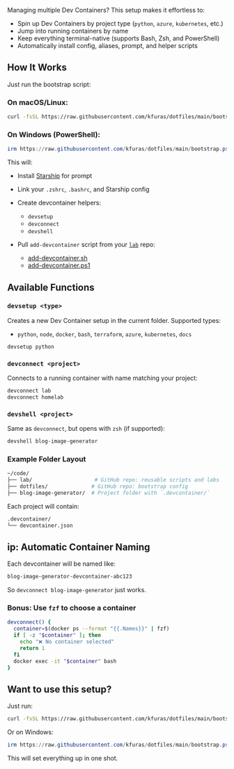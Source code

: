 
Managing multiple Dev Containers? This setup makes it effortless to:

- Spin up Dev Containers by project type (`python`, `azure`, `kubernetes`, etc.)
- Jump into running containers by name
- Keep everything terminal-native (supports Bash, Zsh, and PowerShell)
- Automatically install config, aliases, prompt, and helper scripts

## How It Works

Just run the bootstrap script:

### On macOS/Linux:

```bash
curl -fsSL https://raw.githubusercontent.com/kfuras/dotfiles/main/bootstrap.sh | bash
```

### On Windows (PowerShell):

```powershell
irm https://raw.githubusercontent.com/kfuras/dotfiles/main/bootstrap.ps1 | iex
```

This will:

- Install [Starship](https://starship.rs/) for prompt

- Link your `.zshrc`, `.bashrc`, and Starship config

- Create devcontainer helpers:
	- `devsetup`
	- `devconnect`
	- `devshell`
- Pull `add-devcontainer` script from your [`lab`](https://github.com/kfuras/lab) repo:
    - [add-devcontainer.sh](https://github.com/kfuras/lab/blob/main/bash/add-devcontainer.sh)
    - [add-devcontainer.ps1](https://github.com/kfuras/lab/blob/main/powershell/add-devcontainer.ps1)

## Available Functions

### `devsetup <type>`

Creates a new Dev Container setup in the current folder. Supported types:

- `python`, `node`, `docker`, `bash`, `terraform`, `azure`, `kubernetes`, `docs`

```bash
devsetup python
```

### `devconnect <project>`

Connects to a running container with name matching your project:

```bash
devconnect lab
devconnect homelab
```

### `devshell <project>`

Same as `devconnect`, but opens with `zsh` (if supported):

```bash
devshell blog-image-generator
```

### Example Folder Layout

```bash
~/code/
├── lab/                    # GitHub repo: reusable scripts and labs
├── dotfiles/              # GitHub repo: bootstrap config
├── blog-image-generator/  # Project folder with `.devcontainer/`
```

Each project will contain:

```bash
.devcontainer/
└── devcontainer.json
```

## ip: Automatic Container Naming

Each devcontainer will be named like:

```bash
blog-image-generator-devcontainer-abc123
```
So `devconnect blog-image-generator` just works.

### Bonus: Use `fzf` to choose a container

```bash
devconnect() {
  container=$(docker ps --format "{{.Names}}" | fzf)
  if [ -z "$container" ]; then
    echo "❌ No container selected"
    return 1
  fi
  docker exec -it "$container" bash
}
```

## Want to use this setup?

Just run:

```bash
curl -fsSL https://raw.githubusercontent.com/kfuras/dotfiles/main/bootstrap.sh | bash
```

Or on Windows:

```powershell
irm https://raw.githubusercontent.com/kfuras/dotfiles/main/bootstrap.ps1 | iex
```

This will set everything up in one shot.

